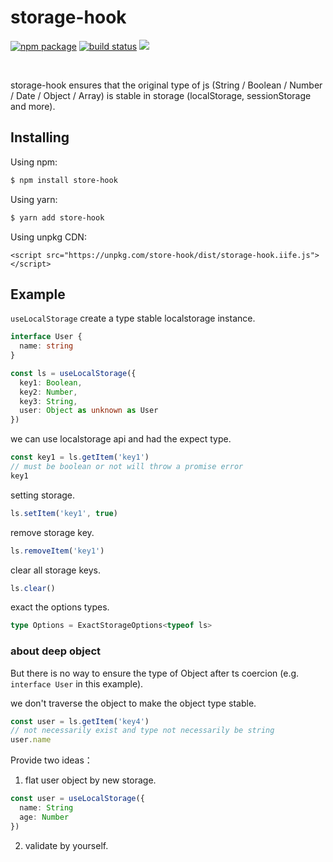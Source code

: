 # storage-hook

<p align="start">
  <a href="https://www.npmjs.com/package/store-hook"><img src="https://img.shields.io/npm/v/store-hook.svg" alt="npm package"></a>
  <a href="https://github.com/poyoho/storage-hook/actions/workflows/ci.yml"><img src="https://github.com/poyoho/storage-hook/actions/workflows/ci.yml/badge.svg?branch=master" alt="build status"></a>
  <a href="https://codecov.io/gh/poyoho/storage-hook"><img src="https://codecov.io/gh/poyoho/storage-hook/branch/master/graph/badge.svg"/></a>
  <!-- <a href="https://packagephobia.com/result?p=store-hook"><img src="https://packagephobia.com/badge?p=store-hook"/></a> -->
</p>
<br/>

storage-hook ensures that the original type of js (String / Boolean / Number / Date / Object / Array) is stable in storage (localStorage, sessionStorage and more).

## Installing

Using npm:

```sh
$ npm install store-hook
```

Using yarn:

```sh
$ yarn add store-hook
```

Using unpkg CDN:

```
<script src="https://unpkg.com/store-hook/dist/storage-hook.iife.js"></script>
```

## Example

`useLocalStorage` create a type stable localstorage instance.

```ts
interface User {
  name: string
}

const ls = useLocalStorage({
  key1: Boolean,
  key2: Number,
  key3: String,
  user: Object as unknown as User
})
```

we can use localstorage api and had the expect type.

```ts
const key1 = ls.getItem('key1')
// must be boolean or not will throw a promise error
key1
```

setting storage.

```ts
ls.setItem('key1', true)
```

remove storage key.

```ts
ls.removeItem('key1')
```

clear all storage keys.

```ts
ls.clear()
```

exact the options types.

```ts
type Options = ExactStorageOptions<typeof ls>
```

### about deep object

But there is no way to ensure the type of Object after ts coercion (e.g. `interface User` in this example).

we don't traverse the object to make the object type stable.

```ts
const user = ls.getItem('key4')
// not necessarily exist and type not necessarily be string
user.name
```

Provide two ideas：

1. flat user object by new storage.

```ts
const user = useLocalStorage({
  name: String
  age: Number
})
```

2. validate by yourself.
